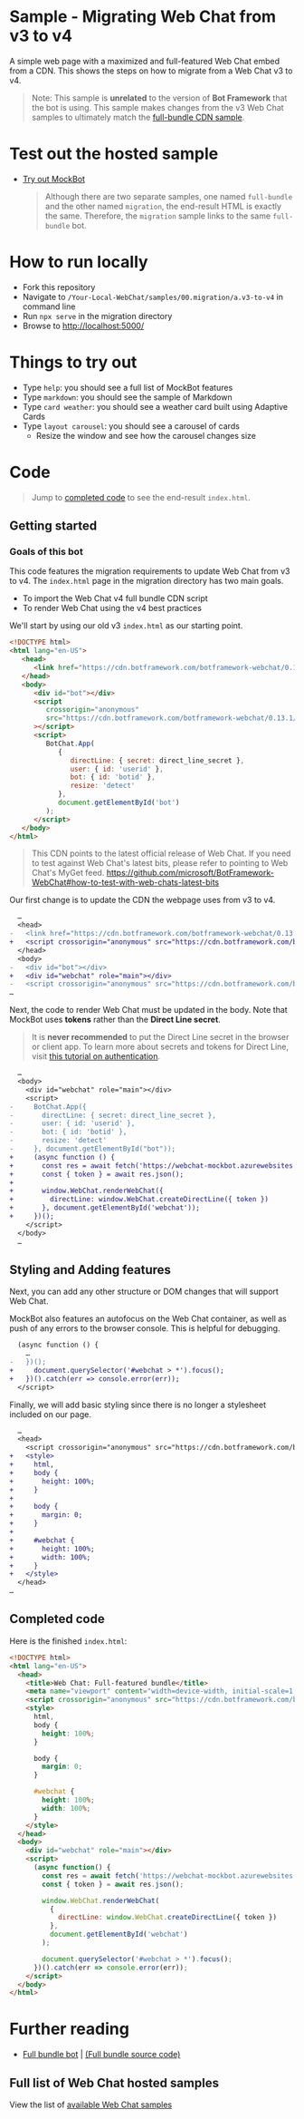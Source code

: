 # Sample - Migrating Web Chat from v3 to v4

A simple web page with a maximized and full-featured Web Chat embed from a CDN. This shows the steps on how to migrate from a Web Chat v3 to v4.

> Note: This sample is **unrelated** to the version of **Bot Framework** that the bot is using. This sample makes changes from the v3 Web Chat samples to ultimately match the [full-bundle CDN sample](../../01.getting-started/a.full-bundle/README.md).

# Test out the hosted sample

-  [Try out MockBot](https://microsoft.github.io/BotFramework-WebChat/01.getting-started/a.full-bundle)
   > Although there are two separate samples, one named `full-bundle` and the other named `migration`, the end-result HTML is exactly the same. Therefore, the `migration` sample links to the same `full-bundle` bot.

# How to run locally

-  Fork this repository
-  Navigate to `/Your-Local-WebChat/samples/00.migration/a.v3-to-v4` in command line
-  Run `npx serve` in the migration directory
-  Browse to [http://localhost:5000/](http://localhost:5000/)

# Things to try out

-  Type `help`: you should see a full list of MockBot features
-  Type `markdown`: you should see the sample of Markdown
-  Type `card weather`: you should see a weather card built using Adaptive Cards
-  Type `layout carousel`: you should see a carousel of cards
   -  Resize the window and see how the carousel changes size

# Code

> Jump to [completed code](#completed-code) to see the end-result `index.html`.

## Getting started

### Goals of this bot

This code features the migration requirements to update Web Chat from v3 to v4.
The `index.html` page in the migration directory has two main goals.

-  To import the Web Chat v4 full bundle CDN script
-  To render Web Chat using the v4 best practices

We'll start by using our old v3 `index.html` as our starting point.

<!-- prettier-ignore-start -->
```html
<!DOCTYPE html>
<html lang="en-US">
   <head>
      <link href="https://cdn.botframework.com/botframework-webchat/0.13.1/botchat.css" rel="stylesheet" />
   </head>
   <body>
      <div id="bot"></div>
      <script
         crossorigin="anonymous"
         src="https://cdn.botframework.com/botframework-webchat/0.13.1/botchat.js"
      ></script>
      <script>
         BotChat.App(
            {
               directLine: { secret: direct_line_secret },
               user: { id: 'userid' },
               bot: { id: 'botid' },
               resize: 'detect'
            },
            document.getElementById('bot')
         );
      </script>
   </body>
</html>
```
<!-- prettier-ignore-end -->

> This CDN points to the latest official release of Web Chat. If you need to test against Web Chat's latest bits, please refer to pointing to Web Chat's MyGet feed. https://github.com/microsoft/BotFramework-WebChat#how-to-test-with-web-chats-latest-bits

Our first change is to update the CDN the webpage uses from v3 to v4.

```diff
  …
  <head>
-   <link href="https://cdn.botframework.com/botframework-webchat/0.13.1/botchat.css" rel="stylesheet" />
+   <script crossorigin="anonymous" src="https://cdn.botframework.com/botframework-webchat/latest/webchat.js"></script>
  </head>
  <body>
-   <div id="bot"></div>
+   <div id="webchat" role="main"></div>
-   <script crossorigin="anonymous" src="https://cdn.botframework.com/botframework-webchat/0.13.1/botchat.js"></script>
…
```

Next, the code to render Web Chat must be updated in the body. Note that MockBot uses **tokens** rather than the **Direct Line secret**.

> It is **never recommended** to put the Direct Line secret in the browser or client app. To learn more about secrets and tokens for Direct Line, visit [this tutorial on authentication](https://docs.microsoft.com/en-us/azure/bot-service/rest-api/bot-framework-rest-direct-line-3-0-authentication).

```diff
  …
  <body>
    <div id="webchat" role="main"></div>
    <script>
-     BotChat.App({
-       directLine: { secret: direct_line_secret },
-       user: { id: 'userid' },
-       bot: { id: 'botid' },
-       resize: 'detect'
-     }, document.getElementById("bot"));
+     (async function () {
+       const res = await fetch('https://webchat-mockbot.azurewebsites.net/directline/token', { method: 'POST' });
+       const { token } = await res.json();
+
+       window.WebChat.renderWebChat({
+         directLine: window.WebChat.createDirectLine({ token })
+       }, document.getElementById('webchat'));
+     })();
    </script>
  </body>
  …
```

## Styling and Adding features

Next, you can add any other structure or DOM changes that will support Web Chat.

MockBot also features an autofocus on the Web Chat container, as well as push of any errors to the browser console. This is helpful for debugging.

```diff
  (async function () {
    …
-   })();
+     document.querySelector('#webchat > *').focus();
+   })().catch(err => console.error(err));
  </script>
```

Finally, we will add basic styling since there is no longer a stylesheet included on our page.

```diff
  …
  <head>
    <script crossorigin="anonymous" src="https://cdn.botframework.com/botframework-webchat/latest/webchat.js"></script>
+   <style>
+     html,
+     body {
+       height: 100%;
+     }
+
+     body {
+       margin: 0;
+     }
+
+     #webchat {
+       height: 100%;
+       width: 100%;
+     }
+   </style>
  </head>
…
```

## Completed code

Here is the finished `index.html`:

<!-- prettier-ignore-start -->
```html
<!DOCTYPE html>
<html lang="en-US">
  <head>
    <title>Web Chat: Full-featured bundle</title>
    <meta name="viewport" content="width=device-width, initial-scale=1.0" />
    <script crossorigin="anonymous" src="https://cdn.botframework.com/botframework-webchat/latest/webchat.js"></script>
    <style>
      html,
      body {
        height: 100%;
      }

      body {
        margin: 0;
      }

      #webchat {
        height: 100%;
        width: 100%;
      }
    </style>
  </head>
  <body>
    <div id="webchat" role="main"></div>
    <script>
      (async function() {
        const res = await fetch('https://webchat-mockbot.azurewebsites.net/directline/token', { method: 'POST' });
        const { token } = await res.json();

        window.WebChat.renderWebChat(
          {
            directLine: window.WebChat.createDirectLine({ token })
          },
          document.getElementById('webchat')
        );

        document.querySelector('#webchat > *').focus();
      })().catch(err => console.error(err));
    </script>
  </body>
</html>
```
<!-- prettier-ignore-end -->

# Further reading

-  [Full bundle bot](https://microsoft.github.io/BotFramework-WebChat/01.getting-started/a.full-bundle) | [(Full bundle source code)](https://github.com/microsoft/BotFramework-WebChat/tree/master/samples/01.getting-started/a.full-bundle)

## Full list of Web Chat hosted samples

View the list of [available Web Chat samples](https://github.com/microsoft/BotFramework-WebChat/tree/master/samples)
